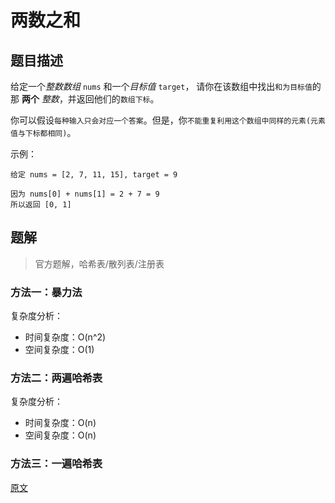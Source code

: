 

两数之和
====


## 题目描述
给定一个*整数数组* `nums` 和一个*目标值* `target`，
请你在该数组中找出`和为目标值`的那 **两个** *整数*，并返回他们的`数组下标`。

你可以假设`每种输入只会对应一个答案`。但是，你`不能重复利用这个数组中同样的元素(元素值与下标都相同)`。

示例：
```
给定 nums = [2, 7, 11, 15], target = 9

因为 nums[0] + nums[1] = 2 + 7 = 9
所以返回 [0, 1]
```


## 题解
> 官方题解，哈希表/散列表/注册表

### 方法一：暴力法
复杂度分析：
* 时间复杂度：O(n^2)
* 空间复杂度：O(1)

### 方法二：两遍哈希表
复杂度分析：
* 时间复杂度：O(n)
* 空间复杂度：O(n)

### 方法三：一遍哈希表


[原文](https://leetcode-cn.com/problems/two-sum/)

